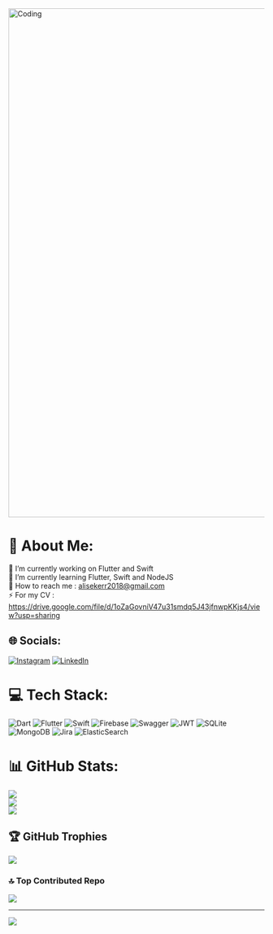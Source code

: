 <img align="top" alt="Coding" width="1000" src="https://media.tenor.com/YZPnGuPeZv8AAAAd/coding.gif">

# 💫 About Me:
🔭 I’m currently working on Flutter and Swift<br>🌱 I’m currently learning Flutter, Swift and NodeJS<br>📨 How to reach me : alisekerr2018@gmail.com<br>⚡ For my CV :  https://drive.google.com/file/d/1oZaGovniV47u31smdq5J43jfnwpKKjs4/view?usp=sharing


## 🌐 Socials:
[![Instagram](https://img.shields.io/badge/Instagram-%23E4405F.svg?logo=Instagram&logoColor=white)](https://instagram.com/https://instagram.com/_aliseker?igshid=OGQ5ZDc2ODk2ZA==) [![LinkedIn](https://img.shields.io/badge/LinkedIn-%230077B5.svg?logo=linkedin&logoColor=white)](https://linkedin.com/in/https://www.linkedin.com/in/ali-sekerr/) 

# 💻 Tech Stack:
![Dart](https://img.shields.io/badge/dart-%230175C2.svg?style=plastic&logo=dart&logoColor=white) ![Flutter](https://img.shields.io/badge/Flutter-%2302569B.svg?style=plastic&logo=Flutter&logoColor=white) ![Swift](https://img.shields.io/badge/swift-F54A2A?style=plastic&logo=swift&logoColor=white) ![Firebase](https://img.shields.io/badge/firebase-%23039BE5.svg?style=plastic&logo=firebase) ![Swagger](https://img.shields.io/badge/-Swagger-%23Clojure?style=plastic&logo=swagger&logoColor=white) ![JWT](https://img.shields.io/badge/JWT-black?style=plastic&logo=JSON%20web%20tokens) ![SQLite](https://img.shields.io/badge/sqlite-%2307405e.svg?style=plastic&logo=sqlite&logoColor=white) ![MongoDB](https://img.shields.io/badge/MongoDB-%234ea94b.svg?style=plastic&logo=mongodb&logoColor=white) ![Jira](https://img.shields.io/badge/jira-%230A0FFF.svg?style=plastic&logo=jira&logoColor=white) ![ElasticSearch](https://img.shields.io/badge/-ElasticSearch-005571?style=plastic&logo=elasticsearch)
# 📊 GitHub Stats:
![](https://github-readme-stats.vercel.app/api?username=alisekerr&theme=tokyonight&hide_border=false&include_all_commits=true&count_private=true)<br/>
![](https://github-readme-streak-stats.herokuapp.com/?user=alisekerr&theme=tokyonight&hide_border=false)<br/>
![](https://github-readme-stats.vercel.app/api/top-langs/?username=alisekerr&theme=tokyonight&hide_border=false&include_all_commits=true&count_private=true&layout=compact)

## 🏆 GitHub Trophies
![](https://github-profile-trophy.vercel.app/?username=alisekerr&theme=tokyonight&no-frame=false&no-bg=false&margin-w=4)

### 🔝 Top Contributed Repo
![](https://github-contributor-stats.vercel.app/api?username=alisekerr&limit=5&theme=tokyonight&combine_all_yearly_contributions=true)

---
[![](https://visitcount.itsvg.in/api?id=alisekerr&icon=5&color=9)](https://visitcount.itsvg.in)

<!-- Proudly created with GPRM ( https://gprm.itsvg.in ) -->
